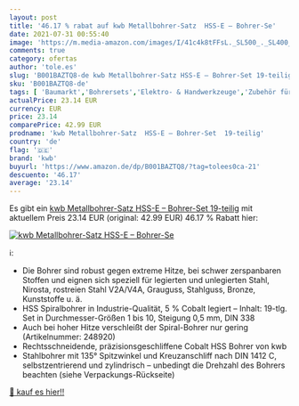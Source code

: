 ```yaml
---
layout: post
title: '46.17 % rabat auf kwb Metallbohrer-Satz  HSS-E – Bohrer-Se'
date: 2021-07-31 00:55:40
image: 'https://m.media-amazon.com/images/I/41c4k8tFFsL._SL500_._SL400_.jpg'
comments: true
category: ofertas
author: 'tole.es'
slug: 'B001BAZTQ8-de kwb Metallbohrer-Satz HSS-E – Bohrer-Set 19-teilig'
sku: 'B001BAZTQ8-de'
tags: [ 'Baumarkt','Bohrersets','Elektro- & Handwerkzeuge','Zubehör für Elektrowerkzeuge','kwb', ]
actualPrice: 23.14 EUR
currency: EUR
price: 23.14
comparePrice: 42.99 EUR
prodname: 'kwb Metallbohrer-Satz  HSS-E – Bohrer-Set  19-teilig'
country: 'de'
flag: '🇩🇪'
brand: 'kwb'
buyurl: 'https://www.amazon.de/dp/B001BAZTQ8/?tag=tolees0ca-21'
descuento: '46.17'
average: '23.14'
---
```


Es gibt ein [kwb Metallbohrer-Satz  HSS-E – Bohrer-Set  19-teilig](https://www.amazon.de/dp/B001BAZTQ8/?tag=tolees0ca-21) mit aktuellem Preis 23.14 EUR (original: 42.99 EUR) 46.17 % Rabatt hier:

[![kwb Metallbohrer-Satz  HSS-E – Bohrer-Se](https://m.media-amazon.com/images/I/41c4k8tFFsL._SL500_._SL400_.jpg)](https://www.amazon.de/dp/B001BAZTQ8/?tag=tolees0ca-21)

ℹ️:

- Die Bohrer sind robust gegen extreme Hitze, bei schwer zerspanbaren Stoffen und eignen sich speziell für legierten und unlegierten Stahl, Nirosta, rostreien Stahl V2A/V4A, Grauguss, Stahlguss, Bronze, Kunststoffe u. ä.
- HSS Spiralbohrer in Industrie-Qualität, 5 % Cobalt legiert – Inhalt: 19-tlg. Set in Durchmesser-Größen 1 bis 10, Steigung 0,5 mm, DIN 338
- Auch bei hoher Hitze verschleißt der Spiral-Bohrer nur gering (Artikelnummer: 248920)
- Rechtsschneidende, präzisionsgeschliffene Cobalt HSS Bohrer von kwb
- Stahlbohrer mit 135° Spitzwinkel und Kreuzanschliff nach DIN 1412 C, selbstzentrierend und zylindrisch – unbedingt die Drehzahl des Bohrers beachten (siehe Verpackungs-Rückseite)

[🛒 kauf es hier!!](https://www.amazon.de/dp/B001BAZTQ8/?tag=tolees0ca-21)

